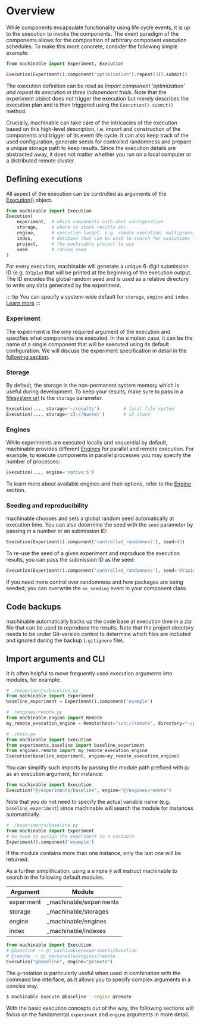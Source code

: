# Overview

While components encapsulate functionality using life cycle events, it is up to the execution to invoke the components. The event paradigm of the components allows for the composition of arbitrary component execution schedules. To make this more concrete, consider the following simple example:

```python
from machinable import Experiment, Execution

Execution(Experiment().component("optimization").repeat(3)).submit()
```

The execution definition can be read as *Import component 'optimization' and repeat its execution in three independent trials*. Note that the experiment object does not trigger the execution but merely describes the execution plan and is then triggered using the ``Execution().submit()`` method. 

Crucially, machinable can take care of the intricacies of the execution based on this high-level description, i.e. import and construction of the components and trigger of its event life cycle. It can also keep track of the used configuration, generate seeds for controlled randomness and prepare a unique storage path to keep results. Since the execution details are abstracted away, it does not matter whether you run on a local computer or a distributed remote cluster.

## Defining executions

All aspect of the execution can be controlled as arguments of the [Execution()](../reference/execution.md) object.

```python
from machinable import Execution
Execution(
    experiment,  # which components with what configuration
    storage,     # where to store results etc.
    engine,      # execution target, e.g. remote execution, multiprocessing etc.
    index,       # database that can be used to search for executions later
    project,     # the machinable project to use
    seed         # random seed
)
```

For every execution, machinable will generate a unique 6-digit submission ID (e.g. `OY1p1o`) that will be printed at the beginning of the execution output. The ID encodes the global random seed and is used as a relative directory to write any data generated by the experiment.

::: tip
You can specify a system-wide default for `storage`, `engine` and `index`. [Learn more](../reference/settings.md)
:::

### Experiment

The experiment is the only required argument of the execution and specifies what components are executed. In the simplest case, it can be the name of a single component that will be executed using its default configuration. We will discuss the experiment specification in detail in the [following section](./experiments.md).

### Storage

By default, the storage is the non-permanent system memory which is useful during development. To keep your results, make sure to pass in a [filesystem url](https://docs.pyfilesystem.org/en/latest/openers.html) to the `storage` parameter.

``` python
Execution(..., storage='~/results')         # local file system
Execution(..., storage='s3://bucket')       # s3 store
```

### Engines

While experiments are executed locally and sequential by default, machinable provides different [Engines](./engines.md) for parallel and remote execution. For example, to execute components in parallel processes you may specify the number of processes:

``` python
Execution(..., engine='native:5')
```

To learn more about available engines and their options, refer to the [Engine](./engines.md) section.

### Seeding and reproducibility

machinable chooses and sets a global random seed automatically at execution time. You can also determine the seed with the `seed` parameter by passing in a number or an submission ID:

``` python
Execution(Experiment().component('controlled_randomness'), seed=42)
```

To re-use the seed of a given experiment and reproduce the execution results, you can pass the submission ID as the seed:

```python 
Execution(Experiment().component('controlled_randomness'), seed='OY1p1o')
```

If you need more control over randomness and how packages are being seeded, you can overwrite the `on_seeding` event in your component class.

## Code backups

machinable automatically backs up the code base at execution time in a zip file that can be used to reproduce the results. Note that the project directory needs to be under Git-version control to determine which files are included and ignored during the backup (``.gitignore`` file).

## Import arguments and CLI

It is often helpful to move frequently used execution arguments into modules, for example:
```python
# ./experiments/baseline.py
from machinable import Experiment
baseline_experiment = Experiment().component('example')
```

```python
# ./engines/remote.py
from machinable.engine import Remote
my_remote_execution_engine = Remote(host="ssh://remote", directory="~/project")
```

```python
# ./main.py
from machinable import Execution
from experiments.baseline import baseline_experiment
from engines.remote import my_remote_execution_engine
Execution(baseline_experiment, engine=my_remote_execution_engine)
```
You can simplify such imports by passing the module path prefixed with `@/` as an execution argument, for instance:
```python
from machinable import Execution
Execution("@/experiments/baseline", engine="@/engines/remote")
```
Note that you do not need to specify the actual variable name (e.g. `baseline_experiment`) since machinable will search the module for instances automatically. 
```python
# ./experiments/baseline.py
from machinable import Experiment
# no need to assign the experiment to a variable
Experiment().component('example')
```
If the module contains more than one instance, only the last one will be returned. 

As a further simplification, using a simple `@` will instruct machinable to search in the following default modules.

| Argument   | Module                  |
|------------|-------------------------|
| experiment | _machinable/experiments |
| storage    | _machinable/storages    |
| engine     | _machinable/engines     |
| index      | _machinable/indexes     |

```python
from machinable import Execution
# @baseline -> @/_machinable/experiments/baseline
# @remote -> @/_machinable/engines/remote
Execution("@baseline", engine="@remote")
```

The `@`-notation is particularly useful when used in combination with the command line interface, as it allows you to specify complex arguments in a concise way. 

```bash
$ machinable execute @baseline --engine @remote
```

With the basic execution concepts out of the way, the following sections will focus on the fundamental `experiment` and `engine` arguments in more detail.

